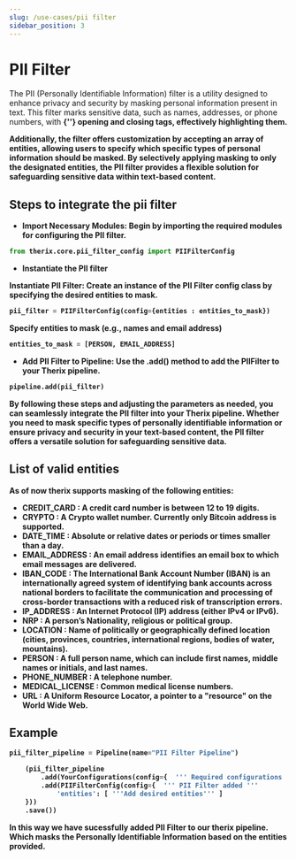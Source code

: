 ```yaml
---
slug: /use-cases/pii filter
sidebar_position: 3
---
```


# PII Filter

The PII (Personally Identifiable Information) filter is a utility designed to enhance privacy and security by masking personal information present in text. This filter marks sensitive data, such as names, addresses, or phone numbers, with **{'<strong>'}** opening and closing tags, effectively highlighting them.

Additionally, the filter offers customization by accepting an array of entities, allowing users to specify which specific types of personal information should be masked. By selectively applying masking to only the designated entities, the PII filter provides a flexible solution for safeguarding sensitive data within text-based content.

## Steps to integrate the pii filter

- Import Necessary Modules: Begin by importing the required modules for configuring the PII filter.

```python
from therix.core.pii_filter_config import PIIFilterConfig
```

- Instantiate the PII filter

Instantiate PII Filter: Create an instance of the PII Filter config class by specifying the desired entities to mask.

```python
pii_filter = PIIFilterConfig(config={entities : entities_to_mask})
```

Specify entities to mask (e.g., names and email address)

```python
entities_to_mask = [PERSON, EMAIL_ADDRESS]
```

- Add PII Filter to Pipeline: Use the .add() method to add the PIIFilter to your Therix pipeline.

```python
pipeline.add(pii_filter)
```

By following these steps and adjusting the parameters as needed, you can seamlessly integrate the PII filter into your Therix pipeline. Whether you need to mask specific types of personally identifiable information or ensure privacy and security in your text-based content, the PII filter offers a versatile solution for safeguarding sensitive data.

## List of valid entities

As of now therix supports masking of the following entities:

- **CREDIT_CARD**
  : A credit card number is between 12 to 19 digits.
- **CRYPTO**
  : A Crypto wallet number. Currently only Bitcoin address is supported.
- **DATE_TIME**
  : Absolute or relative dates or periods or times smaller than a day.
- **EMAIL_ADDRESS**
  : An email address identifies an email box to which email messages are delivered.
- **IBAN_CODE**
  : The International Bank Account Number (IBAN) is an internationally agreed system of identifying bank accounts across national borders to facilitate the communication and processing of cross-border transactions with a reduced risk of transcription errors.
- **IP_ADDRESS**
  : An Internet Protocol (IP) address (either IPv4 or IPv6).
- **NRP**
  : A person’s Nationality, religious or political group.
- **LOCATION**
  : Name of politically or geographically defined location (cities, provinces, countries, international regions, bodies of water, mountains).
- **PERSON**
  : A full person name, which can include first names, middle names or initials, and last names.
- **PHONE_NUMBER**
  : A telephone number.
- **MEDICAL_LICENSE**
  : Common medical license numbers.
- **URL**
  : A Uniform Resource Locator, a pointer to a "resource" on the World Wide Web.

## Example

```python
pii_filter_pipeline = Pipeline(name="PII Filter Pipeline")

    (pii_filter_pipeline
        .add(YourConfigurations(config={  ''' Required configurations ''' }))
        .add(PIIFilterConfig(config={  ''' PII Filter added '''
            'entities': [ '''Add desired entities''' ]
    }))
    .save())
```

In this way we have sucessfully added PII Filter to our therix pipeline. Which masks the Personally Identifiable Information based on the entities provided.